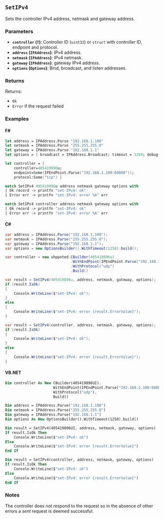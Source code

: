 ## `SetIPv4`

Sets the controller IPv4 address, netmask and gateway address.

### Parameters
- **`controller` (`T`)**: Controller ID (`uint32`) or `struct` with controller ID, endpoint and protocol.
- **`address` (`IPAddress`)**: IPv4 address.
- **`netmask` (`IPAddress`)**: IPv4 netmask.
- **`gateway` (`IPAddress`)**: gateway IPv4 address.
- **`options` (`Options`)**: Bind, broadcast, and listen addresses.

### Returns

Returns:
- `Ok`
- `Error` if the request failed

### Examples

#### F#
```fsharp
let address = IPAddress.Parse "192.168.1.100"
let netmask = IPAddress.Parse "255.255.255.0"
let gateway = IPAddress.Parse "192.168.1.1"
let options = { broadcast = IPAddress.Broadcast; timeout = 1250; debug = true }

let controller = { 
    controller=405419896u; 
    endpoint=Some(IPEndPoint.Parse("192.168.1.100:60000")); 
    protocol:Some("tcp") }

match SetIPv4 405419896u address netmask gateway options with
| Ok record -> printfn "set-IPv4: ok"
| Error err -> printfn "set-IPv4: error %A" err

match SetIPv4 controller address netmask gateway options with
| Ok record -> printfn "set-IPv4: ok"
| Error err -> printfn "set-IPv4: error %A" err
```

#### C#
```csharp
var address = IPAddress.Parse("192.168.1.100");
var netmask = IPAddress.Parse("255.255.255.0");
var gateway = IPAddress.Parse("192.168.1.1");
var options = new OptionsBuilder().WithTimeout(1250).build();

var controller = new uhppoted.CBuilder(405419896u)
                              .WithEndPoint(IPEndPoint.Parse("192.168.1.100:60000"))
                              .WithProtocol("udp")
                              .Build()

var result = SetIPv4(405419896u, address, netmask, gateway, options);
if (result.IsOk)
{
    Console.WriteLine($"set-IPv4: ok");
}
else
{
    Console.WriteLine($"set-IPv4: error {result.ErrorValue}");
}

var result = SetIPv4(controller, address, netmask, gateway, options);
if (result.IsOk)
{
    Console.WriteLine($"set-IPv4: ok");
}
else
{
    Console.WriteLine($"set-IPv4: error {result.ErrorValue}");
}
```

#### VB.NET
```vb
Dim controller As New CBuilder(405419896UI).
                      WithEndPoint(IPEndPoint.Parse("192.168.1.100:60000")).
                      WithProtocol("udp").
                      Build()

Dim address = IPAddress.Parse("192.168.1.100")
Dim netmask = IPAddress.Parse("255.255.255.0")
Dim gateway = IPAddress.Parse("192.168.1.1")
Dim options As New OptionsBuilder().WithTimeout(1250).build()

Dim result = SetIPv4(405419896UI, address, netmask, gateway, options)
If result.IsOk Then
    Console.WriteLine($"set-IPv4: ok")
Else
    Console.WriteLine($"set-IPv4: error {result.ErrorValue}")
End If

Dim result = SetIPv4(controller, address, netmask, gateway, options)
If result.IsOk Then
    Console.WriteLine($"set-IPv4: ok")
Else
    Console.WriteLine($"set-IPv4: error {result.ErrorValue}")
End If
```

### Notes

 The controller does not respond to the request so in the absence of other errors a _sent_ request is deemed successful.
 
